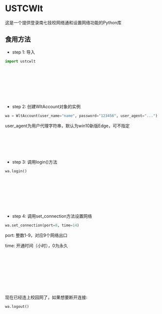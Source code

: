 # USTCWlt
这是一个提供登录南七技校网络通和设置网络功能的Python库

## 食用方法
- step 1: 导入
```Python
import ustcwlt
```
<br/></br>
<br/></br>
<br/></br>
- step 2: 创建WltAccount对象的实例
```Python
wa = WltAccount(user_name="name", password="123456", user_agent="...")
```
user_agent为用户代理字符串，默认为win10新版Edge，可不指定
<br/></br>
<br/></br>
<br/></br>
- step 3: 调用login()方法
```Python
wa.login()
```
<br/></br>
<br/></br>
<br/></br>
- step 4: 调用set_connection方法设置网络
```Python
wa.set_connection(port=8, time=14)
```
port: 整数1-9，对应9个网络出口
 
time: 开通时间（小时），0为永久
  
<br/></br>
<br/></br>
<br/></br>
<br/></br>
现在已经连上校园网了，如果想要断开连接:
```Python
wa.logout()
```
